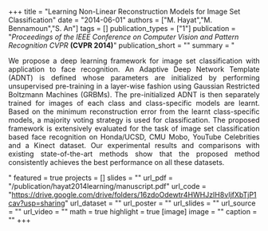 +++
title = "Learning Non-Linear Reconstruction Models for Image Set Classification"
date = "2014-06-01"
authors = ["M. Hayat","M. Bennamoun","S. An"]
tags = []
publication_types = ["1"]
publication = "_Proceedings of the IEEE Conference on Computer Vision and Pattern Recognition CVPR_ **(CVPR 2014)**"
publication_short = ""
summary = "<p style='text-align: justify;'> We propose a deep learning framework for image set classification with application to face recognition. An Adaptive Deep Network Template (ADNT) is defined whose parameters are initialized by performing unsupervised pre-training in a layer-wise fashion using Gaussian Restricted Boltzmann Machines (GRBMs). The pre-initialized ADNT is then separately trained for images of each class and class-specific models are learnt. Based on the minimum reconstruction error from the learnt class-specific models, a majority voting strategy is used for classification. The proposed framework is extensively evaluated for the task of image set classification based face recognition on Honda/UCSD, CMU Mobo, YouTube Celebrities and a Kinect dataset. Our experimental results and comparisons with existing state-of-the-art methods show that the proposed method consistently achieves the best performance on all these datasets.</p>"
featured = true
projects = []
slides = ""
url_pdf = "/publication/hayat2014learning/manuscript.pdf"
url_code = "https://drive.google.com/drive/folders/16zdoOdewtr4HWHJzIH8vIjfXbTjP1cav?usp=sharing"
url_dataset = ""
url_poster = ""
url_slides = ""
url_source = ""
url_video = ""
math = true
highlight = true
[image]
image = ""
caption = ""
+++

